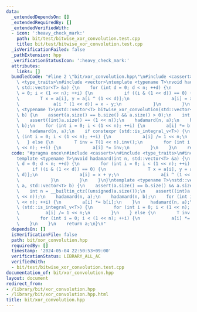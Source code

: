```yaml
---
data:
  _extendedDependsOn: []
  _extendedRequiredBy: []
  _extendedVerifiedWith:
  - icon: ':heavy_check_mark:'
    path: bit/test/bitwise_xor_convolution.test.cpp
    title: bit/test/bitwise_xor_convolution.test.cpp
  _isVerificationFailed: false
  _pathExtension: hpp
  _verificationStatusIcon: ':heavy_check_mark:'
  attributes:
    links: []
  bundledCode: "#line 2 \"bit/xor_convolution.hpp\"\n#include <cassert>\n#include\
    \ <type_traits>\n#include <vector>\ntemplate <typename T>\nvoid hadamard(int n,\
    \ std::vector<T> &a) {\n    for (int d = 0; d < n; ++d) {\n        for (int i\
    \ = 0; i < (1 << n); ++i) {\n            if ((i & (1 << d)) == 0) {\n        \
    \        T x = a[i], y = a[i ^ (1 << d)];\n                a[i] = x + y;\n   \
    \             a[i ^ (1 << d)] = x - y;\n            }\n        }\n    }\n}\ntemplate\
    \ <typename T>\nstd::vector<T> bitwise_xor_convolution(std::vector<T> a, std::vector<T>\
    \ b) {\n    assert(a.size() == b.size() && a.size() > 0);\n    int n = __builtin_ctz((unsigned)a.size());\n\
    \    assert((int)a.size() == (1 << n));\n    hadamard(n, a);\n    hadamard(n,\
    \ b);\n    for (int i = 0; i < (1 << n); ++i) {\n        a[i] *= b[i];\n    }\n\
    \    hadamard(n, a);\n    if constexpr (std::is_integral_v<T>) {\n        for\
    \ (int i = 0; i < (1 << n); ++i) {\n            a[i] /= 1 << n;\n        }\n \
    \   } else {\n        T inv = T(1 << n).inv();\n        for (int i = 0; i < (1\
    \ << n); ++i) {\n            a[i] *= inv;\n        }\n    }\n    return a;\n}\n"
  code: "#pragma once\n#include <cassert>\n#include <type_traits>\n#include <vector>\n\
    template <typename T>\nvoid hadamard(int n, std::vector<T> &a) {\n    for (int\
    \ d = 0; d < n; ++d) {\n        for (int i = 0; i < (1 << n); ++i) {\n       \
    \     if ((i & (1 << d)) == 0) {\n                T x = a[i], y = a[i ^ (1 <<\
    \ d)];\n                a[i] = x + y;\n                a[i ^ (1 << d)] = x - y;\n\
    \            }\n        }\n    }\n}\ntemplate <typename T>\nstd::vector<T> bitwise_xor_convolution(std::vector<T>\
    \ a, std::vector<T> b) {\n    assert(a.size() == b.size() && a.size() > 0);\n\
    \    int n = __builtin_ctz((unsigned)a.size());\n    assert((int)a.size() == (1\
    \ << n));\n    hadamard(n, a);\n    hadamard(n, b);\n    for (int i = 0; i < (1\
    \ << n); ++i) {\n        a[i] *= b[i];\n    }\n    hadamard(n, a);\n    if constexpr\
    \ (std::is_integral_v<T>) {\n        for (int i = 0; i < (1 << n); ++i) {\n  \
    \          a[i] /= 1 << n;\n        }\n    } else {\n        T inv = T(1 << n).inv();\n\
    \        for (int i = 0; i < (1 << n); ++i) {\n            a[i] *= inv;\n    \
    \    }\n    }\n    return a;\n}\n"
  dependsOn: []
  isVerificationFile: false
  path: bit/xor_convolution.hpp
  requiredBy: []
  timestamp: '2024-05-04 22:50:53+09:00'
  verificationStatus: LIBRARY_ALL_AC
  verifiedWith:
  - bit/test/bitwise_xor_convolution.test.cpp
documentation_of: bit/xor_convolution.hpp
layout: document
redirect_from:
- /library/bit/xor_convolution.hpp
- /library/bit/xor_convolution.hpp.html
title: bit/xor_convolution.hpp
---
```

